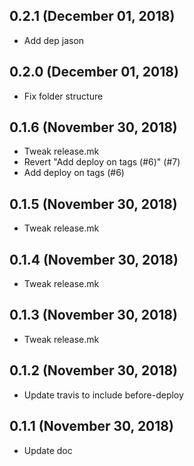 ## 0.2.1 (December 01, 2018)
  - Add dep jason

## 0.2.0 (December 01, 2018)
  - Fix folder structure

## 0.1.6 (November 30, 2018)
  - Tweak release.mk
  - Revert "Add deploy on tags (#6)" (#7)
  - Add deploy on tags (#6)

## 0.1.5 (November 30, 2018)
  - Tweak release.mk

## 0.1.4 (November 30, 2018)
  - Tweak release.mk

## 0.1.3 (November 30, 2018)
  - Tweak release.mk

## 0.1.2 (November 30, 2018)
  - Update travis to include before-deploy

## 0.1.1 (November 30, 2018)
  - Update doc

